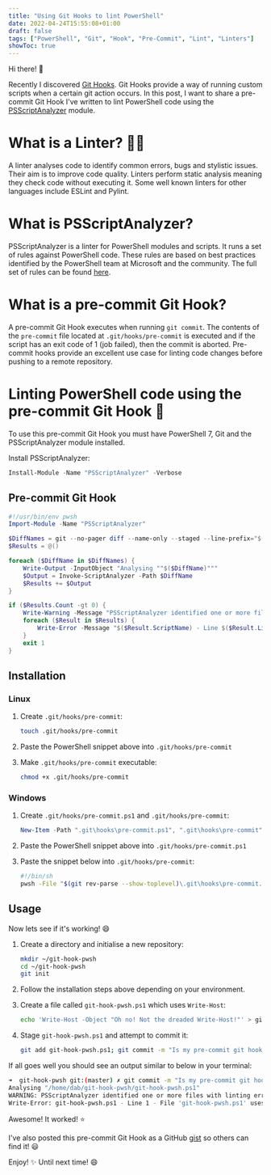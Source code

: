 ```yaml
---
title: "Using Git Hooks to lint PowerShell"
date: 2022-04-24T15:55:08+01:00
draft: false
tags: ["PowerShell", "Git", "Hook", "Pre-Commit", "Lint", "Linters"]
showToc: true
---
```


Hi there! 👋

Recently I discovered [Git Hooks](https://git-scm.com/book/en/v2/Customizing-Git-Git-Hooks). Git Hooks provide a way of running custom scripts when a certain git action occurs. In this post, I want to share a pre-commit Git Hook I've written to lint PowerShell code using the [PSScriptAnalyzer](https://github.com/PowerShell/PSScriptAnalyzer) module.

# What is a Linter? 🕵️‍♂️

A linter analyses code to identify common errors, bugs and stylistic issues. Their aim is to improve code quality. Linters perform static analysis meaning they check code without executing it. Some well known linters for other languages include ESLint and Pylint.

# What is PSScriptAnalyzer?

PSScriptAnalyzer is a linter for PowerShell modules and scripts. It runs a set of rules against PowerShell code. These rules are based on best practices identified by the PowerShell team at Microsoft and the community. The full set of rules can be found [here](https://github.com/PowerShell/PSScriptAnalyzer/tree/master/docs/Rules).

# What is a pre-commit Git Hook?

A pre-commit Git Hook executes when running `git commit`. The contents of the `pre-commit` file located at `.git/hooks/pre-commit` is executed and if the script has an exit code of 1 (job failed), then the commit is aborted. Pre-commit hooks provide an excellent use case for linting code changes before pushing to a remote repository.

# Linting PowerShell code using the pre-commit Git Hook 🔎

To use this pre-commit Git Hook you must have PowerShell 7, Git and the PSScriptAnalyzer module installed.

Install PSScriptAnalyzer:

```powershell
Install-Module -Name "PSScriptAnalyzer" -Verbose
```

## Pre-commit Git Hook

```powershell
#!/usr/bin/env pwsh
Import-Module -Name "PSScriptAnalyzer"

$DiffNames = git --no-pager diff --name-only --staged --line-prefix="$(git rev-parse --show-toplevel)/"
$Results = @()

foreach ($DiffName in $DiffNames) {
    Write-Output -InputObject "Analysing ""$($DiffName)"""
    $Output = Invoke-ScriptAnalyzer -Path $DiffName
    $Results += $Output
}

if ($Results.Count -gt 0) {
    Write-Warning -Message "PSScriptAnalyzer identified one or more files with linting errors. Commit aborted. Fix them before committing or use 'git commit --no-verify' to bypass this check."
    foreach ($Result in $Results) {
        Write-Error -Message "$($Result.ScriptName) - Line $($Result.Line) - $($Result.Message)"
    }
    exit 1
}
```

## Installation

### Linux

1. Create `.git/hooks/pre-commit`:

    ```bash
    touch .git/hooks/pre-commit
    ```

1. Paste the PowerShell snippet above into `.git/hooks/pre-commit`

2. Make `.git/hooks/pre-commit` executable:

    ```bash
    chmod +x .git/hooks/pre-commit
    ```

### Windows

1. Create `.git/hooks/pre-commit.ps1` and `.git/hooks/pre-commit`:

    ```powershell
    New-Item -Path ".git\hooks\pre-commit.ps1", ".git\hooks\pre-commit" -ItemType "File"
    ```

1. Paste the PowerShell snippet above into `.git/hooks/pre-commit.ps1`

2. Paste the snippet below into `.git/hooks/pre-commit`:

    ```sh
    #!/bin/sh
    pwsh -File "$(git rev-parse --show-toplevel)\.git\hooks\pre-commit.ps1"
    ```

## Usage

Now lets see if it's working! :smile:

1. Create a directory and initialise a new repository:

    ```bash
    mkdir ~/git-hook-pwsh
    cd ~/git-hook-pwsh
    git init
    ```

2. Follow the installation steps above depending on your environment.

3. Create a file called `git-hook-pwsh.ps1` which uses `Write-Host`:

    ```bash
    echo 'Write-Host -Object "Oh no! Not the dreaded Write-Host!"' > git-hook-pwsh.ps1
    ```

4. Stage `git-hook-pwsh.ps1` and attempt to commit it:

    ```bash
    git add git-hook-pwsh.ps1; git commit -m "Is my pre-commit git hook working?"
    ```

If all goes well you should see an output similar to below in your terminal:

```bash
➜  git-hook-pwsh git:(master) ✗ git commit -m "Is my pre-commit git hook working?"
Analysing "/home/dab/git-hook-pwsh/git-hook-pwsh.ps1"
WARNING: PSScriptAnalyzer identified one or more files with linting errors. Commit aborted. Fix them before committing or use 'git commit --no-verify' to bypass this check.
Write-Error: git-hook-pwsh.ps1 - Line 1 - File 'git-hook-pwsh.ps1' uses Write-Host. Avoid using Write-Host because it might not work in all hosts, does not work when there is no host, and (prior to PS 5.0) cannot be suppressed, captured, or redirected. Instead, use Write-Output, Write-Verbose, or Write-Information.
```

Awesome! It worked! :star:

I've also posted this pre-commit Git Hook as a GitHub [gist](https://gist.github.com/dbrennand/9ff23c19369d256bd043c766555ef2ec) so others can find it! :smiley:

Enjoy! :sparkles: Until next time! :smile:
